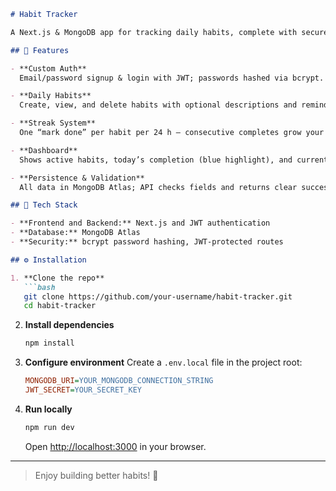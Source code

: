 ````markdown
# Habit Tracker

A Next.js & MongoDB app for tracking daily habits, complete with secure authentication and streak monitoring.

## 🔑 Features

- **Custom Auth**  
  Email/password signup & login with JWT; passwords hashed via bcrypt.  

- **Daily Habits**  
  Create, view, and delete habits with optional descriptions and reminders.  

- **Streak System**  
  One “mark done” per habit per 24 h — consecutive completes grow your streak; a miss resets it.  

- **Dashboard**  
  Shows active habits, today’s completion (blue highlight), and current streaks.  

- **Persistence & Validation**  
  All data in MongoDB Atlas; API checks fields and returns clear success/error messages.

## 🚀 Tech Stack

- **Frontend and Backend:** Next.js and JWT authentication  
- **Database:** MongoDB Atlas  
- **Security:** bcrypt password hashing, JWT‑protected routes  

## ⚙️ Installation

1. **Clone the repo**  
   ```bash
   git clone https://github.com/your-username/habit-tracker.git
   cd habit-tracker
````

2. **Install dependencies**

   ```bash
   npm install
   ```

3. **Configure environment**
   Create a `.env.local` file in the project root:

   ```ini
   MONGODB_URI=YOUR_MONGODB_CONNECTION_STRING
   JWT_SECRET=YOUR_SECRET_KEY
   ```

4. **Run locally**

   ```bash
   npm run dev
   ```

   Open [http://localhost:3000](http://localhost:3000) in your browser.

---

> Enjoy building better habits! 🚀

```
```
